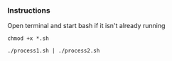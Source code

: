 ### Instructions
Open terminal and start bash if it isn't already running

`chmod +x *.sh`

`./process1.sh | ./process2.sh`

